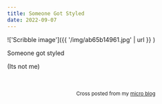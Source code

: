 ```yaml
---
title: Someone Got Styled
date: 2022-09-07
---
```

!['Scribble image']({{ '/img/ab65b14961.jpg' | url }} )
<br>
<p>Someone got styled</p>
<p>(Its not me)</p>

<br>
<br>
<center><small>Cross posted from my <a href='http://micro.blog/joshnicholas'>micro blog</a></small></center>
<br>
    